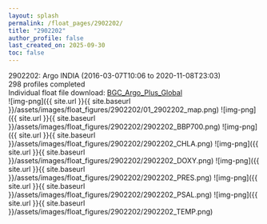 ```yaml
---
layout: splash
permalink: /float_pages/2902202/
title: "2902202"
author_profile: false
last_created_on: 2025-09-30
toc: false
---
```

 
2902202: Argo INDIA (2016-03-07T10:06 to 2020-11-08T23:03)\
298 profiles completed\
Individual float file download: [BGC_Argo_Plus_Global](https://ftp.soest.hawaii.edu/bgc_argo_plus/Individual_Floats/outliers_removed/2902202_Sprof_processed.nc)\
![img-png]({{ site.url }}{{ site.baseurl }}/assets/images/float_figures/2902202/01_2902202_map.png)
![img-png]({{ site.url }}{{ site.baseurl }}/assets/images/float_figures/2902202/2902202_BBP700.png)
![img-png]({{ site.url }}{{ site.baseurl }}/assets/images/float_figures/2902202/2902202_CHLA.png)
![img-png]({{ site.url }}{{ site.baseurl }}/assets/images/float_figures/2902202/2902202_DOXY.png)
![img-png]({{ site.url }}{{ site.baseurl }}/assets/images/float_figures/2902202/2902202_PRES.png)
![img-png]({{ site.url }}{{ site.baseurl }}/assets/images/float_figures/2902202/2902202_PSAL.png)
![img-png]({{ site.url }}{{ site.baseurl }}/assets/images/float_figures/2902202/2902202_TEMP.png)
